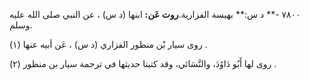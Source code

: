 ٧٨٠٠ -** د س:** بهيسة الفزارية.**روت عَن:** ابنها (د س) ، عن النبي صلى الله عليه وسلم.

روى سيار بْن منظور الفزاري (د س) ، عَن أبيه عنها (١) .

روى لها أَبُو دَاوُدَ، والنَّسَائي، وقد كتبنا حديثها في ترجمة سيار بن منظور (٢) .